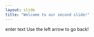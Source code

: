 ```yaml
---
layout: slide
title: "Welcome to our second slide!"
---
```

enter text
Use the left arrow to go back!
